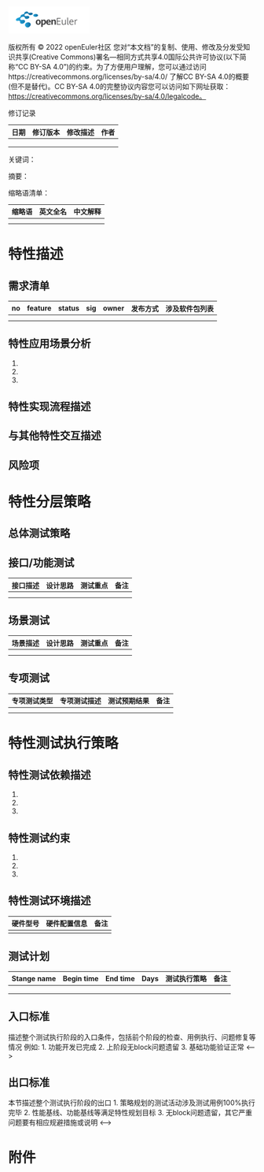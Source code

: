 ![avatar](../images/openEuler.png)

版权所有 © 2022  openEuler社区
 您对“本文档”的复制、使用、修改及分发受知识共享(Creative Commons)署名—相同方式共享4.0国际公共许可协议(以下简称“CC BY-SA 4.0”)的约束。为了方便用户理解，您可以通过访问https://creativecommons.org/licenses/by-sa/4.0/ 了解CC BY-SA 4.0的概要 (但不是替代)。CC BY-SA 4.0的完整协议内容您可以访问如下网址获取：https://creativecommons.org/licenses/by-sa/4.0/legalcode。

 修订记录

| 日期 | 修订版本     | 修改描述  | 作者 |
| ---- | ----------- | -------- | ---- |
|      |             |          |      |
|      |             |          |      |
|      |             |          |      |

关键词： 

 
摘要：


缩略语清单：

| 缩略语 | 英文全名 | 中文解释 |
| ------ | -------- | -------- |
|        |          |          |
|        |          |          |


# 特性描述
<!-- 主要介绍特性实现的背景、功能以及作用 -->

## 需求清单
|no|feature|status|sig|owner|发布方式|涉及软件包列表|
|:----|:---|:---|:--|:----|:----|:----|
|     |    |    |   |     |     |     |
|     |    |    |   |     |     |     |

## 特性应用场景分析
<!-- 主要描述特性的应用场景分析，指导后面场景测试的测试策略制定 -->
1. 
2. 
3. 

## 特性实现流程描述
<!-- 主要描述特性实现的流程，可使用流程图等方式描述 -->

## 与其他特性交互描述
<!-- 主要描述特性与其他特性或功能的交互 -->

## 风险项
<!-- 主要描述特性已知风险项 -->

# 特性分层策略
## 总体测试策略
<!-- 主要描述特性的整体测试策略，主要开展哪些测试(接口/功能/场景/专项) -->

## 接口/功能测试
<!-- 主要描述接口级测试策略及测试设计思路 -->
| 接口描述 | 设计思路 | 测试重点 | 备注 |
| ------- | ------- | ------- | ---- |
|         |         |         |      |
|         |         |         |      |

## 场景测试
<!-- 主要描述对特性使用的主要场景的测试策略及测试思路 -->
| 场景描述 | 设计思路 | 测试重点 | 备注 |
| ------- | ------- | ------- | ---- |
|         |         |         |      |
|         |         |         |      |

## 专项测试
<!-- 主要描述其他专项测试,如安全测试 可靠性、韧性测试 性能测试 兼容性测试等 -->
| 专项测试类型 | 专项测试描述 | 测试预期结果 | 备注 |
| ----------- | ----------- | ----------- | ---- |
|             |             |             |      |
|             |             |             |      |

# 特性测试执行策略

## 特性测试依赖描述
<!-- 主要描述特性测试所依赖的执行环境、软件包、环境变量等依赖 -->
1. 
2. 
3. 

## 特性测试约束
<!-- 主要描述特性测试的约束条件 -->
1. 
2. 
3. 

## 特性测试环境描述
<!-- 主要描述执行测试的硬件信息 -->
| 硬件型号 | 硬件配置信息 | 备注 |
| -------- | ------------ | ---- |
|          |              |      |

## 测试计划
<!-- 测试执行策略主要描述该轮次执行的分层策略中的测试项 -->
| Stange name   | Begin time | End time   | Days | 测试执行策略                   | 备注   |
| :------------ | :--------- | :--------- | ---- | ----------------------------- | ------ |
|               |            |            |      |                               |        |
|               |            |            |      |                               |        |
|               |            |            |      |                               |        |

## 入口标准
<!--> 描述整个测试执行阶段的入口条件，包括前个阶段的检查、用例执行、问题修复等情况
例如:
1. 功能开发已完成
2. 上阶段无block问题遗留
3. 基础功能验证正常
<-->

## 出口标准
<!--> 本节描述整个测试执行阶段的出口 
1. 策略规划的测试活动涉及测试用例100%执行完毕
2. 性能基线、功能基线等满足特性规划目标
3. 无block问题遗留，其它严重问题要有相应规避措施或说明
<-->

# 附件